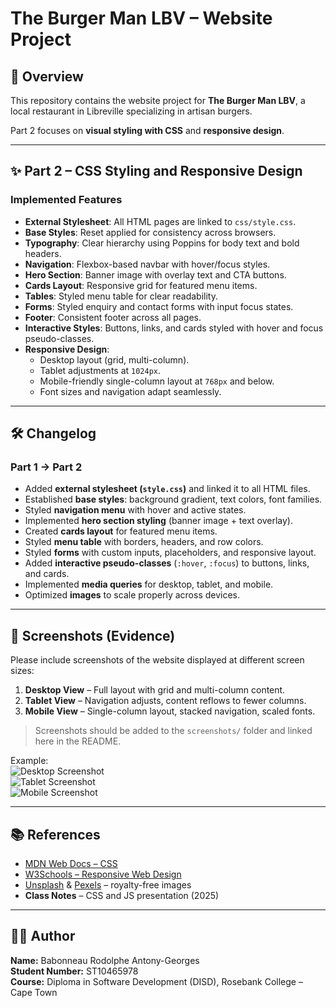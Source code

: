 # The Burger Man LBV – Website Project

## 📌 Overview
This repository contains the website project for **The Burger Man LBV**, a local restaurant in Libreville specializing in artisan burgers.  

Part 2 focuses on **visual styling with CSS** and **responsive design**.  

---

## ✨ Part 2 – CSS Styling and Responsive Design

### Implemented Features
- **External Stylesheet**: All HTML pages are linked to `css/style.css`.  
- **Base Styles**: Reset applied for consistency across browsers.  
- **Typography**: Clear hierarchy using Poppins for body text and bold headers.  
- **Navigation**: Flexbox-based navbar with hover/focus styles.  
- **Hero Section**: Banner image with overlay text and CTA buttons.  
- **Cards Layout**: Responsive grid for featured menu items.  
- **Tables**: Styled menu table for clear readability.  
- **Forms**: Styled enquiry and contact forms with input focus states.  
- **Footer**: Consistent footer across all pages.  
- **Interactive Styles**: Buttons, links, and cards styled with hover and focus pseudo-classes.  
- **Responsive Design**:  
  - Desktop layout (grid, multi-column).  
  - Tablet adjustments at `1024px`.  
  - Mobile-friendly single-column layout at `768px` and below.  
  - Font sizes and navigation adapt seamlessly.  

---

## 🛠️ Changelog

### Part 1 → Part 2
- Added **external stylesheet (`style.css`)** and linked it to all HTML files.  
- Established **base styles**: background gradient, text colors, font families.  
- Styled **navigation menu** with hover and active states.  
- Implemented **hero section styling** (banner image + text overlay).  
- Created **cards layout** for featured menu items.  
- Styled **menu table** with borders, headers, and row colors.  
- Styled **forms** with custom inputs, placeholders, and responsive layout.  
- Added **interactive pseudo-classes** (`:hover`, `:focus`) to buttons, links, and cards.  
- Implemented **media queries** for desktop, tablet, and mobile.  
- Optimized **images** to scale properly across devices.  

---

## 📸 Screenshots (Evidence)

Please include screenshots of the website displayed at different screen sizes:

1. **Desktop View** – Full layout with grid and multi-column content.  
2. **Tablet View** – Navigation adjusts, content reflows to fewer columns.  
3. **Mobile View** – Single-column layout, stacked navigation, scaled fonts.  

> Screenshots should be added to the `screenshots/` folder and linked here in the README.  

Example:  
![Desktop Screenshot](screenshots/desktop.png)  
![Tablet Screenshot](screenshots/tablet.png)  
![Mobile Screenshot](screenshots/mobile.png)  

---

## 📚 References
- [MDN Web Docs – CSS](https://developer.mozilla.org/en-US/docs/Web/CSS)  
- [W3Schools – Responsive Web Design](https://www.w3schools.com/css/css_rwd_intro.asp)  
- [Unsplash](https://unsplash.com) & [Pexels](https://pexels.com) – royalty-free images  
- **Class Notes** – CSS and JS presentation (2025)  

---

## 👨‍💻 Author
**Name:** Babonneau Rodolphe Antony-Georges  
**Student Number:** ST10465978  
**Course:** Diploma in Software Development (DISD), Rosebank College – Cape Town  
